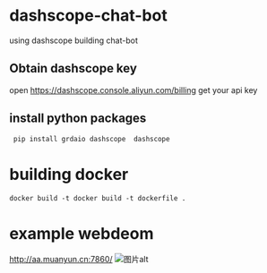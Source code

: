 # dashscope-chat-bot
using dashscope building chat-bot
## Obtain dashscope key
open https://dashscope.console.aliyun.com/billing get your api key
## install python packages
```  pip install grdaio dashscope  dashscope ```

# building docker

``` docker build -t docker build -t dockerfile .  ```


# example webdeom
http://aa.muanyun.cn:7860/
![图片alt](/urldemo.png "图片title")
